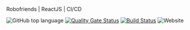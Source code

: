 
Robofriends | ReactJS | CI/CD

![GitHub top language](https://img.shields.io/github/languages/top/vkuzm/Robofriends)
[![Quality Gate Status](https://sonarcloud.io/api/project_badges/measure?project=vkuzm_Robofriends&metric=alert_status)](https://sonarcloud.io/dashboard?id=vkuzm_Robofriends)
[![Build Status](https://travis-ci.org/vkuzm/Robofriends.svg?branch=master)](https://travis-ci.org/vkuzm/Robofriends)
![Website](https://img.shields.io/website?url=https%3A%2F%2Frobofr.herokuapp.com%2F)
